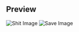 ## Preview
![Shit Image](https://i.imgur.com/EBU9mJE.png)
![Save Image](https://i.imgur.com/RXuflkI.png)